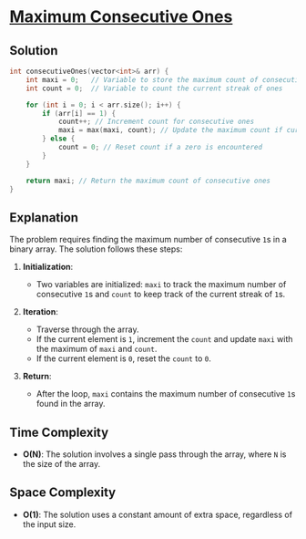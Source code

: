 

# [Maximum Consecutive Ones](https://www.naukri.com/code360/problems/maximum-consecutive-ones_3843993?utm_source=youtube&utm_medium=affiliate&utm_campaign=striver_Arrayproblems&leftPanelTabValue=PROBLEM)

## Solution

```cpp
int consecutiveOnes(vector<int>& arr) {
    int maxi = 0;   // Variable to store the maximum count of consecutive ones
    int count = 0;  // Variable to count the current streak of ones

    for (int i = 0; i < arr.size(); i++) {
        if (arr[i] == 1) {
            count++; // Increment count for consecutive ones
            maxi = max(maxi, count); // Update the maximum count if current count is greater
        } else {
            count = 0; // Reset count if a zero is encountered
        }
    }

    return maxi; // Return the maximum count of consecutive ones
}
```

## Explanation

The problem requires finding the maximum number of consecutive `1`s in a binary array. The solution follows these steps:

1. **Initialization**:
   - Two variables are initialized: `maxi` to track the maximum number of consecutive `1`s and `count` to keep track of the current streak of `1`s.

2. **Iteration**:
   - Traverse through the array.
   - If the current element is `1`, increment the `count` and update `maxi` with the maximum of `maxi` and `count`.
   - If the current element is `0`, reset the `count` to `0`.

3. **Return**:
   - After the loop, `maxi` contains the maximum number of consecutive `1`s found in the array.

## Time Complexity

- **O(N)**: The solution involves a single pass through the array, where `N` is the size of the array.

## Space Complexity

- **O(1)**: The solution uses a constant amount of extra space, regardless of the input size.
